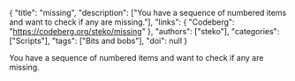 {
  "title": "missing",
  "description": ["You have a sequence of numbered items and want to check if any are missing."],
  "links": {
    "Codeberg": "https://codeberg.org/steko/missing"
  },
  "authors": ["steko"],
  "categories": ["Scripts"],
  "tags": ["Bits and bobs"],
  "doi": null
}

<!-- Generated by csv2md.R – do not edit by hand -->

You have a sequence of numbered items and want to check if any are missing.